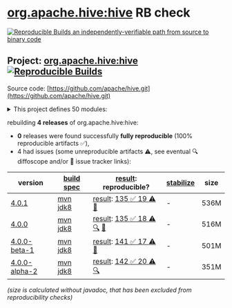 [org.apache.hive:hive](https://central.sonatype.com/artifact/org.apache.hive/hive/versions) RB check
=======

[![Reproducible Builds](https://reproducible-builds.org/images/logos/rb.svg) an independently-verifiable path from source to binary code](https://reproducible-builds.org/)

## Project: [org.apache.hive:hive](https://central.sonatype.com/artifact/org.apache.hive/hive/versions) [![Reproducible Builds](https://img.shields.io/endpoint?url=https://raw.githubusercontent.com/jvm-repo-rebuild/reproducible-central/master/content/org/apache/hive/badge.json)](https://github.com/jvm-repo-rebuild/reproducible-central/blob/master/content/org/apache/hive/README.md)

Source code: [https://github.com/apache/hive.git](https://github.com/apache/hive.git)

<details><summary>This project defines 50 modules:</summary>

* [org.apache.hive.hcatalog:hive-hcatalog](https://central.sonatype.com/artifact/org.apache.hive.hcatalog/hive-hcatalog/overview)
* [org.apache.hive.hcatalog:hive-hcatalog-core](https://central.sonatype.com/artifact/org.apache.hive.hcatalog/hive-hcatalog-core/overview)
* [org.apache.hive.hcatalog:hive-hcatalog-pig-adapter](https://central.sonatype.com/artifact/org.apache.hive.hcatalog/hive-hcatalog-pig-adapter/overview)
* [org.apache.hive.hcatalog:hive-hcatalog-server-extensions](https://central.sonatype.com/artifact/org.apache.hive.hcatalog/hive-hcatalog-server-extensions/overview)
* [org.apache.hive.hcatalog:hive-webhcat](https://central.sonatype.com/artifact/org.apache.hive.hcatalog/hive-webhcat/overview)
* [org.apache.hive.hcatalog:hive-webhcat-java-client](https://central.sonatype.com/artifact/org.apache.hive.hcatalog/hive-webhcat-java-client/overview)
* [org.apache.hive.shims:hive-shims-0.23](https://central.sonatype.com/artifact/org.apache.hive.shims/hive-shims-0.23/overview)
* [org.apache.hive.shims:hive-shims-common](https://central.sonatype.com/artifact/org.apache.hive.shims/hive-shims-common/overview)
* [org.apache.hive.shims:hive-shims-scheduler](https://central.sonatype.com/artifact/org.apache.hive.shims/hive-shims-scheduler/overview)
* [org.apache.hive:hive](https://central.sonatype.com/artifact/org.apache.hive/hive/overview)
* [org.apache.hive:hive-accumulo-handler](https://central.sonatype.com/artifact/org.apache.hive/hive-accumulo-handler/overview)
* [org.apache.hive:hive-beeline](https://central.sonatype.com/artifact/org.apache.hive/hive-beeline/overview)
* [org.apache.hive:hive-classification](https://central.sonatype.com/artifact/org.apache.hive/hive-classification/overview)
* [org.apache.hive:hive-cli](https://central.sonatype.com/artifact/org.apache.hive/hive-cli/overview)
* [org.apache.hive:hive-common](https://central.sonatype.com/artifact/org.apache.hive/hive-common/overview)
* [org.apache.hive:hive-contrib](https://central.sonatype.com/artifact/org.apache.hive/hive-contrib/overview)
* [org.apache.hive:hive-druid-handler](https://central.sonatype.com/artifact/org.apache.hive/hive-druid-handler/overview)
* [org.apache.hive:hive-exec](https://central.sonatype.com/artifact/org.apache.hive/hive-exec/overview)
* [org.apache.hive:hive-hbase-handler](https://central.sonatype.com/artifact/org.apache.hive/hive-hbase-handler/overview)
* [org.apache.hive:hive-hplsql](https://central.sonatype.com/artifact/org.apache.hive/hive-hplsql/overview)
* [org.apache.hive:hive-jdbc](https://central.sonatype.com/artifact/org.apache.hive/hive-jdbc/overview)
* [org.apache.hive:hive-jdbc-handler](https://central.sonatype.com/artifact/org.apache.hive/hive-jdbc-handler/overview)
* [org.apache.hive:hive-kudu-handler](https://central.sonatype.com/artifact/org.apache.hive/hive-kudu-handler/overview)
* [org.apache.hive:hive-llap-client](https://central.sonatype.com/artifact/org.apache.hive/hive-llap-client/overview)
* [org.apache.hive:hive-llap-common](https://central.sonatype.com/artifact/org.apache.hive/hive-llap-common/overview)
* [org.apache.hive:hive-llap-ext-client](https://central.sonatype.com/artifact/org.apache.hive/hive-llap-ext-client/overview)
* [org.apache.hive:hive-llap-server](https://central.sonatype.com/artifact/org.apache.hive/hive-llap-server/overview)
* [org.apache.hive:hive-llap-tez](https://central.sonatype.com/artifact/org.apache.hive/hive-llap-tez/overview)
* [org.apache.hive:hive-metastore](https://central.sonatype.com/artifact/org.apache.hive/hive-metastore/overview)
* [org.apache.hive:hive-metastore-benchmarks](https://central.sonatype.com/artifact/org.apache.hive/hive-metastore-benchmarks/overview)
* [org.apache.hive:hive-metastore-tools](https://central.sonatype.com/artifact/org.apache.hive/hive-metastore-tools/overview)
* [org.apache.hive:hive-packaging](https://central.sonatype.com/artifact/org.apache.hive/hive-packaging/overview)
* [org.apache.hive:hive-parser](https://central.sonatype.com/artifact/org.apache.hive/hive-parser/overview)
* [org.apache.hive:hive-pre-upgrade](https://central.sonatype.com/artifact/org.apache.hive/hive-pre-upgrade/overview)
* [org.apache.hive:hive-serde](https://central.sonatype.com/artifact/org.apache.hive/hive-serde/overview)
* [org.apache.hive:hive-service](https://central.sonatype.com/artifact/org.apache.hive/hive-service/overview)
* [org.apache.hive:hive-service-rpc](https://central.sonatype.com/artifact/org.apache.hive/hive-service-rpc/overview)
* [org.apache.hive:hive-shims](https://central.sonatype.com/artifact/org.apache.hive/hive-shims/overview)
* [org.apache.hive:hive-shims-aggregator](https://central.sonatype.com/artifact/org.apache.hive/hive-shims-aggregator/overview)
* [org.apache.hive:hive-standalone-metastore](https://central.sonatype.com/artifact/org.apache.hive/hive-standalone-metastore/overview)
* [org.apache.hive:hive-standalone-metastore-common](https://central.sonatype.com/artifact/org.apache.hive/hive-standalone-metastore-common/overview)
* [org.apache.hive:hive-standalone-metastore-server](https://central.sonatype.com/artifact/org.apache.hive/hive-standalone-metastore-server/overview)
* [org.apache.hive:hive-storage-api](https://central.sonatype.com/artifact/org.apache.hive/hive-storage-api/overview)
* [org.apache.hive:hive-streaming](https://central.sonatype.com/artifact/org.apache.hive/hive-streaming/overview)
* [org.apache.hive:hive-testutils](https://central.sonatype.com/artifact/org.apache.hive/hive-testutils/overview)
* [org.apache.hive:hive-udf](https://central.sonatype.com/artifact/org.apache.hive/hive-udf/overview)
* [org.apache.hive:hive-upgrade-acid](https://central.sonatype.com/artifact/org.apache.hive/hive-upgrade-acid/overview)
* [org.apache.hive:hive-vector-code-gen](https://central.sonatype.com/artifact/org.apache.hive/hive-vector-code-gen/overview)
* [org.apache.hive:kafka-handler](https://central.sonatype.com/artifact/org.apache.hive/kafka-handler/overview)
* [org.apache.hive:metastore-tools-common](https://central.sonatype.com/artifact/org.apache.hive/metastore-tools-common/overview)
</details>

rebuilding **4 releases** of org.apache.hive:hive:
- **0** releases were found successfully **fully reproducible** (100% reproducible artifacts :white_check_mark:),
- 4 had issues (some unreproducible artifacts :warning:, see eventual :mag: diffoscope and/or :memo: issue tracker links):

| version | [build spec](/BUILDSPEC.md) | [result](https://reproducible-builds.org/docs/jvm/): reproducible? | [stabilize](https://github.com/google/oss-rebuild/blob/main/cmd/stabilize/README.md) | size |
| -- | --------- | ------ | ------ | -- |
| [4.0.1](https://central.sonatype.com/artifact/org.apache.hive/hive/4.0.1/pom) | [mvn jdk8](hive-4.0.1.buildspec) | [result](hive-4.0.1.buildinfo): [135 :white_check_mark:  19 :warning:](hive-4.0.1.buildcompare) [:memo:](https://issues.apache.org/jira/browse/HIVE-28186) | - | 536M |
| [4.0.0](https://central.sonatype.com/artifact/org.apache.hive/hive/4.0.0/pom) | [mvn jdk8](hive-4.0.0.buildspec) | [result](hive-4.0.0.buildinfo): [135 :white_check_mark:  18 :warning:](hive-4.0.0.buildcompare) [:mag:](hive-4.0.0.diffoscope) [:memo:](https://issues.apache.org/jira/browse/HIVE-28186) | - | 516M |
| [4.0.0-beta-1](https://central.sonatype.com/artifact/org.apache.hive/hive/4.0.0-beta-1/pom) | [mvn jdk8](hive-4.0.0-beta-1.buildspec) | [result](hive-4.0.0-beta-1.buildinfo): [141 :white_check_mark:  17 :warning:](hive-4.0.0-beta-1.buildcompare) [:memo:](https://issues.apache.org/jira/browse/HIVE-28186) | - | 501M |
| [4.0.0-alpha-2](https://central.sonatype.com/artifact/org.apache.hive/hive/4.0.0-alpha-2/pom) | [mvn jdk8](hive-4.0.0-alpha-2.buildspec) | [result](hive-4.0.0-alpha-2.buildinfo): [142 :white_check_mark:  20 :warning:](hive-4.0.0-alpha-2.buildcompare) [:mag:](hive-4.0.0-alpha-2.diffoscope) | - | 351M |

<i>(size is calculated without javadoc, that has been excluded from reproducibility checks)</i>
